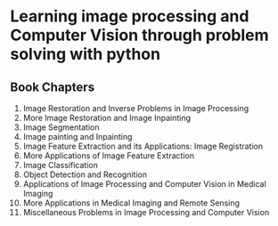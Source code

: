 # Learning image processing and Computer Vision through problem solving with python

## Book Chapters
1.	Image Restoration and Inverse Problems in Image Processing
2.	More Image Restoration and Image Inpainting
3.	Image Segmentation
4.  Image painting and Inpainting
5.	Image Feature Extraction and its Applications: Image Registration
6.	More Applications of Image Feature Extraction
7.	Image Classification
8.	Object Detection and Recognition
9.	Applications of Image Processing and Computer Vision in Medical Imaging
10.	More Applications in Medical Imaging and Remote Sensing
11.	Miscellaneous Problems in Image Processing and Computer Vision





